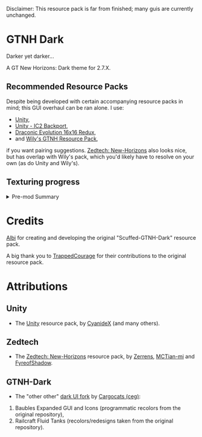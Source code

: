 Disclaimer: This resource pack is far from finished; many guis are currently unchanged. 

# GTNH Dark
Darker yet darker... 

A GT New Horizons: Dark theme for 2.7.X.

## Recommended Resource Packs
Despite being developed with certain accompanying resource packs in mind; this GUI overhaul can be ran alone. I use:

- [Unity](https://github.com/Unity-Resource-Pack/Unity/tree/1.7.10),
- [Unity - IC2 Backport](https://www.curseforge.com/minecraft/texture-packs/unity-ic2-1-7-10-backport),
- [Draconic Evolution 16x16 Redux](https://www.curseforge.com/minecraft/texture-packs/draconic-evolution-16x16-redux),
- and [Wily's GTNH Resource Pack](https://github.com/Wilyb/Wily-bit-s-GTNH-tex),

if you want pairing suggestions. [Zedtech: New-Horizons](https://github.com/FyreofShadow/zedtech-new-horizons) also looks nice, but has overlap with Wily's pack, which you'd likely have to resolve on your own (as do Unity and Wily's). 

## Texturing progress
<details>
<summary>Pre-mod Summary</summary>
  
| Mod                     | Number of textures | Progress | Notes 		|
|-------------------------|--------------------|----------|-------------|
| Minecraft               | 22/22              | Full     |				|
| NotEnoughItems          | 5/5                | Full     |				|
| Gregtech                | 245/245            | Full(?)  | 37+ untouched textures, worth assessing which do/don't break visual cohesion. |
| Applied Energistics 2   | 42/42              | Full     |				|
| Mobsinfo                | 3/4                | Partial  |	Scroll bar still needs to be done.			|
| ModularUI				  | 24/24			   | Full     |				|
| Nutrition				  | 1/1 			   | Full	  |				|
| GT NEI Ore Plugin		  | 1/1 			   | Full	  |				|
| NEI Custom Diagram	  | 1/1 			   | Full	  |				|
| Tinker's Construct	  | 23/23 			   | Full	  |				|
| Forestry				  | 38/38 			   | Full	  |				|
| AE2FluidCrafting		  | 19/19 			   | Full 	  |				|
| AE2Stuff		  		  | 2/2 			   | Full	  |				|
| NEIAddons				  | 3/3 			   | Full	  |				|
| Blood Magic		  	  | 7/7 			   | Full	  |				|
| ArchitectureCraft		  | 1/1 			   | Full	  |				|
| Avaritia				  | 4/4 			   | Full	  |				|
| AvaritiaAddons		  | 2/2 			   | Full	  |				|
| Backpack		  		  | 1/1 			   | Full 	  |				|
| BattleGear 2		      | 2/12 			   | Full	  |	Will probably be assessed as gui elements come up (so far, barely any). |
| Baubles				  | 1/1 			   | Full	  |				|
| BeeBetterAtBees		  | 1/1 			   | Full	  |				|
| Botania		  		  | 5/5 			   | Full	  |				|
| BetterQuesting		  | 1/1 			   | Full	  |				|
| Chisel				  | 8/8 			   | Full	  |				|
| IronChest				  | 6/6 			   | Full	  |				|
| MobsInfo				  | 2/2 			   | Full	  |				|
| TCNEIAdditions		  | 1/1 			   | Full	  |				|
| Thaumcraft 4		  	  | 15/15 			   | Full	  |				|
| structurelib			  | 1/1 			   | Full	  |				|
| AdventureBackpack		  | 3/3 			   | Full	  |				|
| AE2 Wireless ME Terminal| 3/3 			   | Full	  |				|
</details>


# Credits
[Albi](https://github.com/Flanisch) for creating and developing the original "Scuffed-GTNH-Dark" resource pack.

A big thank you to [TrappedCourage](https://github.com/TrappedCourage) for their contributions to the original resource pack.


# Attributions
## Unity
- The [Unity](https://github.com/Unity-Resource-Pack/Unity/tree/1.7.10) resource pack, by [CyanideX](https://github.com/CyanideX) (and many others).

## Zedtech
- The [Zedtech: New-Horizons](https://github.com/FyreofShadow/zedtech-new-horizons) resource pack, by [Zerrens](https://forum.industrial-craft.net/core/user/12229-zerrens/), [MCTian-mi](https://github.com/MCTian-mi) and [FyreofShadow](https://github.com/FyreofShadow).

## GTNH-Dark
- The "other other" [dark UI fork](https://github.com/cargocats/GTNH-Dark) by [Cargocats (ceg)](https://github.com/cargocats):
1. Baubles Expanded GUI and Icons (programmatic recolors from the original repository),
2. Railcraft Fluid Tanks (recolors/redesigns taken from the original repository).
